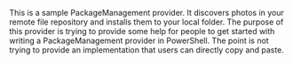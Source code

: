 
This is a sample PackageManagement provider. It discovers photos in your remote file repository and installs them to your local folder. The purpose of this provider is trying to provide some help for people to get started with writing a PackageManagement provider in PowerShell. The point is not trying to provide an implementation that users can directly copy and paste.
